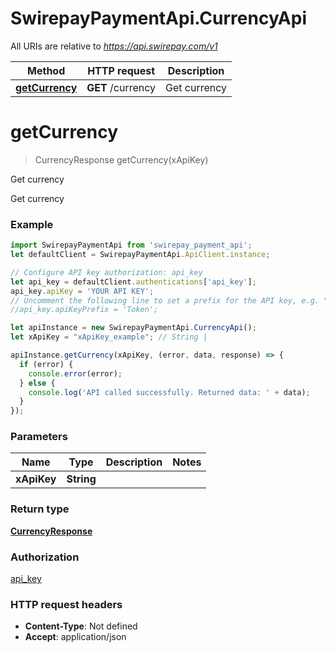 # SwirepayPaymentApi.CurrencyApi

All URIs are relative to *https://api.swirepay.com/v1*

Method | HTTP request | Description
------------- | ------------- | -------------
[**getCurrency**](CurrencyApi.md#getCurrency) | **GET** /currency | Get currency

<a name="getCurrency"></a>
# **getCurrency**
> CurrencyResponse getCurrency(xApiKey)

Get currency

Get currency

### Example
```javascript
import SwirepayPaymentApi from 'swirepay_payment_api';
let defaultClient = SwirepayPaymentApi.ApiClient.instance;

// Configure API key authorization: api_key
let api_key = defaultClient.authentications['api_key'];
api_key.apiKey = 'YOUR API KEY';
// Uncomment the following line to set a prefix for the API key, e.g. "Token" (defaults to null)
//api_key.apiKeyPrefix = 'Token';

let apiInstance = new SwirepayPaymentApi.CurrencyApi();
let xApiKey = "xApiKey_example"; // String | 

apiInstance.getCurrency(xApiKey, (error, data, response) => {
  if (error) {
    console.error(error);
  } else {
    console.log('API called successfully. Returned data: ' + data);
  }
});
```

### Parameters

Name | Type | Description  | Notes
------------- | ------------- | ------------- | -------------
 **xApiKey** | **String**|  | 

### Return type

[**CurrencyResponse**](CurrencyResponse.md)

### Authorization

[api_key](../README.md#api_key)

### HTTP request headers

 - **Content-Type**: Not defined
 - **Accept**: application/json


